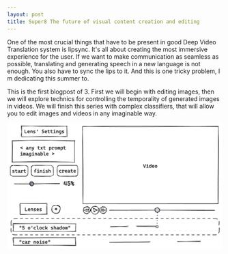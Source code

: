 ```yaml
---
layout: post
title: Super8 The future of visual content creation and editing 
---
```


One of the most crucial things that have to be present in good Deep Video Translation system is lipsync. It's all about creating the most immersive experience for the user. If we want to make communication as seamless as possible, translating and generating speech in a new language is not enough. You also have to sync the lips to it. And this is one tricky problem, I m dedicating this summer to.  

This is the first blogpost of 3. First we will begin with editing images, then we will explore technics for controlling the temporality of generated images in videos. We will finish this series with complex classifiers, that will allow you to edit images and videos in any imaginable way.

![sketch of how something like this will look like](/assets/super8_video_editor.png)


